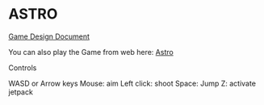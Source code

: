# ASTRO

[Game Design Document](https://docs.google.com/document/d/1i_XhVgR4Vu_zUWtRE9sG5umHPWZK4GGFUdESB_jJJQk/edit?usp=sharing)

You can also play the Game from web here: [Astro](https://bjornthor21.github.io/ASTRO/)


Controls

WASD or Arrow keys
Mouse: aim
Left click: shoot
Space: Jump
Z: activate jetpack

